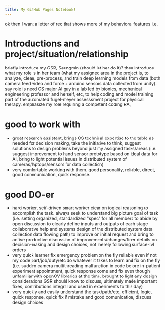 ```yaml
---
title: My GitHub Pages Notebook!
---
```



ok then I want a letter of rec that shows more of my behavioral features i.e.

# Introductions and project/situation/relationship
briefly introduce my GSR, Seungmin (should let her do it)?  then introduce what my role is in her team (what my assigned area in the project is, to analyze, clean, pre-process, and train deep learning models from data (both camera feed video and force + arduino sensors data collected from unity). say role is need CS major AI guy in a lab led by bionics, mechanical engineering professor and herself, etc, to help coding and model training part of the automated fugel-meyer assesssment project for physical therapy. emphasize my role requiring a competent coding RA, 

# good to work with
- great research assistant, brings CS technical expertise to the table as needed for decision making, take the initiative to think, suggest solutions to design problems beyond just my assigned tasks/areas (i.e. suggest improvement to hand sensor prototype based on ideal data for AI, bring to light potential issues in distributed system of cameras/laptops/sensors for data collection)
- very comfortable working with them. good personality, reliable, direct, good communication, quick response. 
# good DO-er
- hard worker, self-driven smart worker clear on logical reasoning to accomplish the task. always seek to understand big picture goal of task (i.e. setting organized, standardized "spec" for all members to abide by open discussion to clearly define inputs and outputs of each stage collaborative help and systems design of the distributed system data collection data flowing path) to improve on initial request and bring to active productive discussion of improvements/changes/finer details on decision-making and design choices, not merely following surface-lvl orders
- very quick learner fix emergency problem on the fly reliable even if not my code part/job/duty/etc do whatever it takes to learn and fix on the fly (i.e. sudden camera multithreading malfunction in code before in-patient experiment appointment, quick response come and fix even though unfamiliar with openCV libraries at the time. brought to light any design considerations GSR should know to discuss, ultimately made important fixes, contributions integral and used in experiments to this day)
- very quickly and easily understand the task/path/etc, efficient, logic, quick response, quick fix if mistake and good comunication, discuss design choices  
